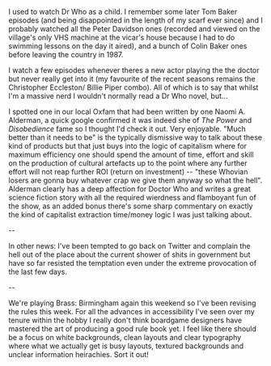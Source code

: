 I used to watch Dr Who as a child. I remember some later Tom Baker episodes (and being disappointed in the length of my scarf ever since) and I probably watched all the Peter Davidson ones (recorded and viewed on the village's only VHS machine at the vicar's house because I had to do swimming lessons on the day it aired), and a bunch of Colin Baker ones before leaving the country in 1987.

I watch a few episodes whenever theres a new actor playing the the doctor but never really get into it (my favourite of the recent seasons remains the Christopher Eccleston/ Billie Piper combo). All of which is to say that whilst I'm a massive nerd I wouldn't normally read a Dr Who novel, but...

I spotted one in our local Oxfam that had been written by one Naomi A. Alderman, a quick google confirmed it was indeed she of _The Power_ and _Disobedience_ fame so I thought I'd check it out. Very enjoyable. "Much better than it needs to be" is the typically dismissive way to talk about these kind of products but that just buys into the logic of capitalism where for maximum efficiency one should spend the amount of time, effort and skill on the production of cultural artefacts up to the point where any further effort will not reap further ROI (return on investment) -- "these Whovian losers are gonna buy whatever crap we give them anyway so what the hell". Alderman clearly has a deep affection for Doctor Who and writes a great science fiction story with all the required wierdness and flamboyant fun of the show, as an added bonus there's  some sharp commentary on exactly the kind of capitalist extraction time/money logic I was just talking about.

--

In other news: I've been tempted to go back on Twitter and complain the hell out of the place about the current shower of shits in government but have so far resisted the temptation even under the extreme provocation of the last few days.

-- 

We're playing Brass: Birmingham again this weekend so I've been revising the rules this week. For all the advances in accessibility I've seen over my tenure within the hobby I really don't think boardgame designers have mastered the art of producing a good rule book yet. I feel like there should be a focus on white backgrounds, clean layouts and clear typography where what we actually get is busy layouts, textured backgrounds and unclear information heirachies. Sort it out!
